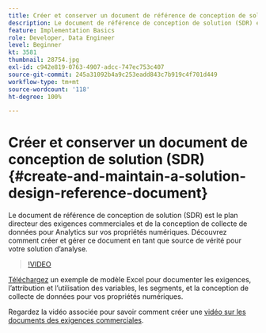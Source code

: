 ```yaml
---
title: Créer et conserver un document de référence de conception de solution (SDR)
description: Le document de référence de conception de solution (SDR) est le plan directeur des exigences commerciales, des définitions de segments, et de la conception de collecte de données pour Analytics sur vos propriétés numériques.
feature: Implementation Basics
role: Developer, Data Engineer
level: Beginner
kt: 3581
thumbnail: 28754.jpg
exl-id: c942e819-0763-4907-adcc-747ec753c407
source-git-commit: 245a31092b4a9c253eadd843c7b919c4f701d449
workflow-type: tm+mt
source-wordcount: '118'
ht-degree: 100%

---
```


# Créer et conserver un document de conception de solution (SDR){#create-and-maintain-a-solution-design-reference-document}

Le document de référence de conception de solution (SDR) est le plan directeur des exigences commerciales et de la conception de collecte de données pour Analytics sur vos propriétés numériques. Découvrez comment créer et gérer ce document en tant que source de vérité pour votre solution d’analyse.

>[!VIDEO](https://video.tv.adobe.com/v/28754/?quality=12&learn=on)

[Téléchargez](assets/aa_en_BRD_SDR_template.xlsx) un exemple de modèle Excel pour documenter les exigences, l’attribution et l’utilisation des variables, les segments, et la conception de collecte de données pour vos propriétés numériques.

Regardez la vidéo associée pour savoir comment créer une [vidéo sur les documents des exigences commerciales](creating-a-business-requirements-document.md).
